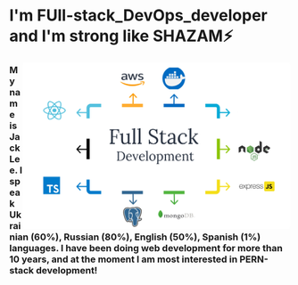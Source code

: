 # I'm FUll-stack_DevOps_developer and I'm strong like SHAZAM⚡

<img align="right" alt="GIF" width="480" height="300" style="border-radius: 5px" src="./images.png" >

### My name is Jack Lee. I speak Ukrainian (60%), Russian (80%), English (50%), Spanish (1%) languages. I have been doing web development for more than 10 years, and at the moment I am most interested in PERN-stack development!




